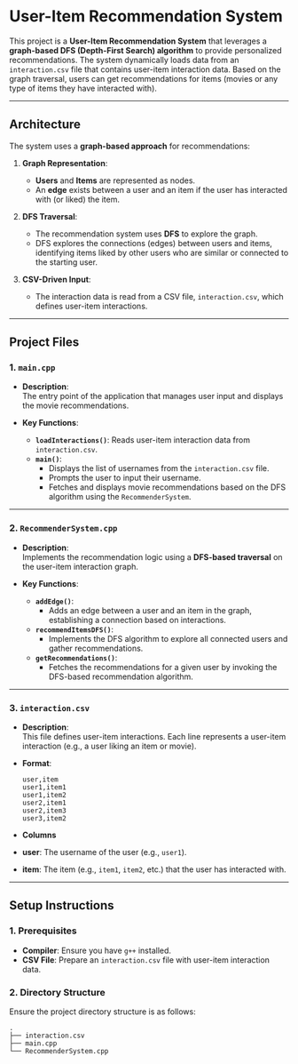 # **User-Item Recommendation System**

This project is a **User-Item Recommendation System** that leverages a **graph-based DFS (Depth-First Search) algorithm** to provide personalized recommendations. The system dynamically loads data from an `interaction.csv` file that contains user-item interaction data. Based on the graph traversal, users can get recommendations for items (movies or any type of items they have interacted with).

---

## **Architecture**

The system uses a **graph-based approach** for recommendations:

1. **Graph Representation**:
   - **Users** and **Items** are represented as nodes.
   - An **edge** exists between a user and an item if the user has interacted with (or liked) the item.
   
2. **DFS Traversal**:
   - The recommendation system uses **DFS** to explore the graph.
   - DFS explores the connections (edges) between users and items, identifying items liked by other users who are similar or connected to the starting user.

3. **CSV-Driven Input**:
   - The interaction data is read from a CSV file, `interaction.csv`, which defines user-item interactions.

---

## **Project Files**

### **1. `main.cpp`**
- **Description**:  
  The entry point of the application that manages user input and displays the movie recommendations.

- **Key Functions**:
  - **`loadInteractions()`**: Reads user-item interaction data from `interaction.csv`.
  - **`main()`**:
    - Displays the list of usernames from the `interaction.csv` file.
    - Prompts the user to input their username.
    - Fetches and displays movie recommendations based on the DFS algorithm using the `RecommenderSystem`.

---

### **2. `RecommenderSystem.cpp`**
- **Description**:  
  Implements the recommendation logic using a **DFS-based traversal** on the user-item interaction graph.

- **Key Functions**:
  - **`addEdge()`**:
    - Adds an edge between a user and an item in the graph, establishing a connection based on interactions.
  - **`recommendItemsDFS()`**:
    - Implements the DFS algorithm to explore all connected users and gather recommendations.
  - **`getRecommendations()`**:
    - Fetches the recommendations for a given user by invoking the DFS-based recommendation algorithm.

---

### **3. `interaction.csv`**
- **Description**:  
  This file defines user-item interactions. Each line represents a user-item interaction (e.g., a user liking an item or movie).

- **Format**:
  ```csv
  user,item
  user1,item1
  user1,item2
  user2,item1
  user2,item3
  user3,item2

- **Columns**
- **user**: The username of the user (e.g., `user1`).
- **item**: The item (e.g., `item1`, `item2`, etc.) that the user has interacted with.

---

## **Setup Instructions**

### 1. **Prerequisites**
- **Compiler**: Ensure you have `g++` installed.
- **CSV File**: Prepare an `interaction.csv` file with user-item interaction data.

### 2. **Directory Structure**
Ensure the project directory structure is as follows:

```plaintext
.
├── interaction.csv
├── main.cpp
└── RecommenderSystem.cpp
